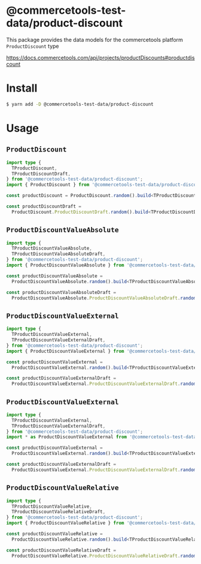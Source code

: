 # @commercetools-test-data/product-discount

This package provides the data models for the commercetools platform `ProductDiscount` type

https://docs.commercetools.com/api/projects/productDiscounts#productdiscount

# Install

```bash
$ yarn add -D @commercetools-test-data/product-discount
```

# Usage

## `ProductDiscount`

```ts
import type {
  TProductDiscount,
  TProductDiscountDraft,
} from '@commercetools-test-data/product-discount';
import { ProductDiscount } from '@commercetools-test-data/product-discount';

const productDiscount = ProductDiscount.random().build<TProductDiscount>();

const productDiscountDraft =
  ProductDiscount.ProductDiscountDraft.random().build<TProductDiscountDraft>();
```

## `ProductDiscountValueAbsolute`

```ts
import type {
  TProductDiscountValueAbsolute,
  TProductDiscountValueAbsoluteDraft,
} from '@commercetools-test-data/product-discount';
import { ProductDiscountValueAbsolute } from '@commercetools-test-data/product-discount';

const productDiscountValueAbsolute =
  ProductDiscountValueAbsolute.random().build<TProductDiscountValueAbsolute>();

const productDiscountValueAbsoluteDraft =
  ProductDiscountValueAbsolute.ProductDiscountValueAbsoluteDraft.random().build<TProductDiscountValueAbsoluteDraft>();
```

## `ProductDiscountValueExternal`

```ts
import type {
  TProductDiscountValueExternal,
  TProductDiscountValueExternalDraft,
} from '@commercetools-test-data/product-discount';
import { ProductDiscountValueExternal } from '@commercetools-test-data/product-discount';

const productDiscountValueExternal =
  ProductDiscountValueExternal.random().build<TProductDiscountValueExternal>();

const productDiscountValueExternalDraft =
  ProductDiscountValueExternal.ProductDiscountValueExternalDraft.random().build<TProductDiscountValueExternalDraft>();
```

## `ProductDiscountValueExternal`

```ts
import type {
  TProductDiscountValueExternal,
  TProductDiscountValueExternalDraft,
} from '@commercetools-test-data/product-discount';
import * as ProductDiscountValueExternal from '@commercetools-test-data/product-discount';

const productDiscountValueExternal =
  ProductDiscountValueExternal.random().build<TProductDiscountValueExternal>();

const productDiscountValueExternalDraft =
  ProductDiscountValueExternal.ProductDiscountValueExternalDraft.random().build<TProductDiscountValueExternalDraft>();
```

## `ProductDiscountValueRelative`

```ts
import type {
  TProductDiscountValueRelative,
  TProductDiscountValueRelativeDraft,
} from '@commercetools-test-data/product-discount';
import { ProductDiscountValueRelative } from '@commercetools-test-data/product-discount';

const productDiscountValueRelative =
  ProductDiscountValueRelative.random().build<TProductDiscountValueRelative>();

const productDiscountValueRelativeDraft =
  ProductDiscountValueRelative.ProductDiscountValueRelativeDraft.random().build<TProductDiscountValueRelativeDraft>();
```
